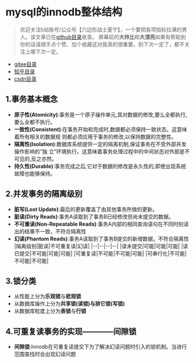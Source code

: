 # mysql的innodb整体结构
> 欢迎关注b站账号/公众号【六边形战士夏宁】，一个要把各项指标拉满的男人。该文章已在[github目录](https://github.com/edanlx/SealBook)收录。
屏幕前的**大帅比**和**大漂亮**如果有帮助到你的话请顺手点个赞、加个收藏这对我真的很重要。别下次一定了，都不关注上哪下次一定。
* [gitee目录](https://gitee.com/seal_li/SealBook)
* [知乎目录](https://zhuanlan.zhihu.com/p/338222208)
* [csdn目录](https://blog.csdn.net/seal_li/article/details/111415366)

## 1.事务基本概念
* **原子性(Atomicity)**:事务是一个原子操作单元,其对数据的修改,要么全都执行,要么全都不执行。
* **一致性(Consistent)**:在事务开始和完成时,数据都必须保持一致状态。这意味着所有相关的数据规
则都必须应用于事务的修改,以保持数据的完整性。
* **隔离性(Isolation)**:数据库系统提供一定的隔离机制,保证事务在不受外部并发操作影响的“独
立”环境执行。这意味着事务处理过程中的中间状态对外部是不可见的,反之亦然。
* **持久性(Durable)**:事务完成之后,它对于数据的修改是永久性的,即使出现系统故障也能够保持。

## 2.并发事务的隔离级别
* **脏写(Lost Update)**:最后的更新覆盖了由其他事务所做的更新。
* **脏读(Dirty Reads)**:事务A读取到了事务B已经修改但尚未提交的数据。
* **不可重读(Non-Repeatable Reads)**:事务A内部的相同查询语句在不同时刻读出的结果不一致，不符合隔离性
* **幻读(Phantom Reads)**:事务A读取到了事务B提交的新增数据，不符合隔离性
|隔离级别|脏读|不可重复读|幻读|
|--|--|--|--|
|读未提交|可能|可能|可能|
|读已提交|不可能|可能|可能|
|可重复读|不可能|不可能|可能|
|可串行化|不可能|不可能|不可能|

## 3.锁分类
* 从性能上分为**乐观锁**与**悲观锁**
* 从数据库操作上分为**共享锁(读锁)**与**排它锁(写锁)**
* 从数据库粒度上分为**表锁**与**行锁**

## 4.可重复读事务的实现————间隙锁
* **间隙锁**:Innodb在可重复读提交下为了解决幻读问题时引入的锁机制。当进行范围查找时会出现幻读问题